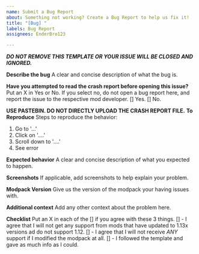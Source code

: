 ```yaml
---
name: Submit a Bug Report
about: Something not working? Create a Bug Report to help us fix it!
title: "[Bug] "
labels: Bug Report
assignees: EnderBro123

---
```


***DO NOT REMOVE THIS TEMPLATE OR YOUR ISSUE WILL BE CLOSED AND IGNORED.***

**Describe the bug**
A clear and concise description of what the bug is.

**Have you attempted to read the crash report before opening this issue?**
Put an X in Yes or No. If you select no, do not open a bug report here, and
report the issue to the respective mod developer.
[] Yes.
[] No.

**USE PASTEBIN. DO NOT DIRECTLY UPLOAD THE CRASH REPORT FILE.**
**To Reproduce**
Steps to reproduce the behavior:
1. Go to '...'
2. Click on '....'
3. Scroll down to '....'
4. See error

**Expected behavior**
A clear and concise description of what you expected to happen.

**Screenshots**
If applicable, add screenshots to help explain your problem.

**Modpack Version**
Give us the version of the modpack your having issues with.

**Additional context**
Add any other context about the problem here.

**Checklist**
Put an X in each of the [] if you agree with these 3 things.
[] - I agree that I will not get any support from mods that have updated to 1.13x versions ad do not support 1.12.
[] - I agree that I will not receive *ANY* support if I modified the modpack at all.
[] - I followed the template and gave as much info as I could.
